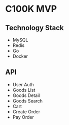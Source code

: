 # C100K MVP

## Technology Stack

- MySQL
- Redis
- Go
- Docker


## API

- User Auth
- Goods List
- Goods Detail
- Goods Search
- Cart
- Create Order
- Pay Order
